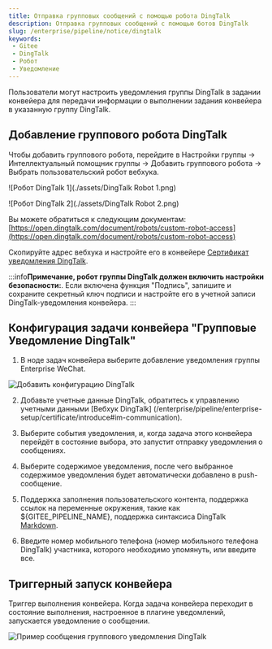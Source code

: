 ```yaml
---
title: Отправка групповых сообщений с помощью робота DingTalk
description: Отправка групповых сообщений с помощью ботов DingTalk
slug: /enterprise/pipeline/notice/dingtalk
keywords:
 - Gitee
 - DingTalk
 - Робот
 - Уведомление
---
```


Пользователи могут настроить уведомления группы DingTalk в задании конвейера для передачи информации о выполнении задания конвейера в указанную группу DingTalk.

## Добавление группового робота DingTalk

Чтобы добавить группового робота, перейдите в Настройки группы -> Интеллектуальный помощник группы -> Добавить группового робота -> Выбрать пользовательский робот вебхука.

![Робот DingTalk 1](./assets/DingTalk Robot 1.png)

![Робот DingTalk 2](./assets/DingTalk Robot 2.png)

Вы можете обратиться к следующим документам: [https://open.dingtalk.com/document/robots/custom-robot-access](https://open.dingtalk.com/document/robots/custom-robot-access)

Скопируйте адрес вебхука и настройте его в конвейере [Сертификат уведомления DingTalk](/enterprise/pipeline/enterprise-setup/certificate/introduce#im-communication).

:::info**Примечание, робот группы DingTalk должен включить настройки безопасности:**.
Если включена функция "Подпись", запишите и сохраните секретный ключ подписи и настройте его в учетной записи DingTalk-уведомления конвейера.
:::

## Конфигурация задачи конвейера "Групповые Уведомление DingTalk"

1. В ноде задач конвейера выберите добавление уведомления группы Enterprise WeChat.

![Добавить конфигурацию DingTalk](./assets/Add_DingTalk_Configuration.png)

2. Добавьте учетные данные DingTalk, обратитесь к управлению учетными данными [Вебхук DingTalk] (/enterprise/pipeline/enterprise-setup/certificate/introduce#im-communication).

3. Выберите события уведомления, и, когда задача этого конвейера перейдёт в состояние выбора, это запустит отправку уведомления о сообщениях.

4. Выберите содержимое уведомления, после чего выбранное содержимое уведомления будет автоматически добавлено в push-сообщение.

5. Поддержка заполнения пользовательского контента, поддержка ссылок на переменные окружения, такие как ${GITEE_PIPELINE_NAME}, поддержка синтаксиса DingTalk [Markdown](https://open.dingtalk.com/document/robots/custom-robot-access).

6. Введите номер мобильного телефона (номер мобильного телефона DingTalk) участника, которого необходимо упомянуть, или введите все.

## Триггерный запуск конвейера

Триггер выполнения конвейера. Когда задача конвейера переходит в состояние выполнения, настроенное в плагине уведомлений, запускается уведомление о сообщении.

![Пример сообщения группового уведомления DingTalk](./assets/DingTalk-notification-message-example.png)